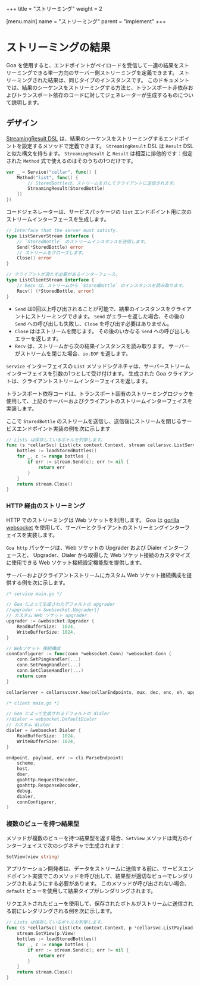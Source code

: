 +++
title = "ストリーミング"
weight = 2

[menu.main]
name = "ストリーミング"
parent = "implement"
+++

# ストリーミングの結果

Goa を使用すると、エンドポイントがペイロードを受信して一連の結果をストリーミングできる単一方向のサーバー側ストリーミングを定義できます。
ストリーミングされた結果は、同じタイプのインスタンスです。
このドキュメントでは、結果のシーケンスをストリーミングする方法と、トランスポート非依存およびトランスポート依存のコードに対してジェネレーターが生成するものについて説明します。

## デザイン

[StreamingResult DSL](https://godoc.org/goa.design/goa/dsl#StreamingResult) は、結果のシーケンスをストリーミングするエンドポイントを設定するメソッドで定義できます。
`StreamingResult` DSL は `Result` DSL と似た構文を持ちます。
`StreamingResult` と `Result` は相互に排他的です：指定された `Method` 式で使えるのはそのうちの1つだけです。



```go
var _ = Service("cellar", func() {
    Method("list", func() {
        // StoredBottleは、ストリームを介してクライアントに送信されます。
        StreamingResult(StoredBottle)
    })
})
```

コードジェネレーターは、サービスパッケージの `list` エンドポイント用に次のストリームインターフェースを生成します。

```go
// Interface that the server must satisfy.
type ListServerStream interface {
    // `StoredBottle` のストリームインスタンスを送信します。
    Send(*StoredBottle) error
    // ストリームをクローズします。
    Close() error
}

// クライアントが満たす必要があるインターフェース。
type ListClientStream interface {
    // Recv は、ストリームから `StoredBottle` のインスタンスを読み取ります。
    Recv() (*StoredBottle, error)
}
```

* `Send` は0回以上呼び出されることが可能で、結果のインスタンスをクライアントにストリーミングできます。
   `Send` がエラーを返した場合、その後の `Send` への呼び出しも失敗し、`Close` を呼び出す必要はありません。
* `Close` ははストリームを閉じます。 その後のいかなる `Send` への呼び出しもエラーを返します。
* `Recv` は、ストリームから次の結果インスタンスを読み取ります。
  サーバーがストリームを閉じた場合、`io.EOF` を返します。

`Service` インターフェイスの `List` メソッドシグネチャは、サーバーストリームインターフェイスを引数の1つとして受け付けます。
生成された Goa クライアントは、クライアントストリームインターフェイスを返します。

トランスポート依存コードは、トランスポート固有のストリーミングロジックを使用して、上記のサーバーおよびクライアントのストリームインターフェイスを実装します。

ここで `StoredBottle` のストリームを送信し、送信後にストリームを閉じるサービスエンドポイント実装の例を次に示します

```go
// Lists は保存しているボトルを列挙します。
func (s *cellarSvc) List(ctx context.Context, stream cellarsvc.ListServerStream) (err error) {
    bottles := loadStoredBottles()
    for _, c := range bottles {
        if err := stream.Send(c); err != nil {
            return err
        }
    }
    return stream.Close()
}
```

### HTTP 経由のストリーミング

HTTP でのストリーミングは Web ソケットを利用します。
Goa は [gorilla websocket](https://godoc.org/github.com/gorilla/websocket)
を使用して、サーバーとクライアントのストリーミングインターフェイスを実装します。

`Goa http` パッケージは、Web ソケットの Upgrader および Dialer インターフェースと、
Upgrader、Dialer から取得した Web ソケット接続のカスタマイズに使用できる Web ソケット接続設定機能型を提供します。

サーバーおよびクライアントストリームにカスタム Web ソケット接続構成を提供する例を次に示します。

```go
/* service main.go */

// Goa によって生成されたデフォルトの upgrader
//upgrader := &websocket.Upgrader{}
// カスタム Web ソケット upgrader
upgrader := &websocket.Upgrader {
    ReadBufferSize:  1024,
    WriteBufferSize: 1024,
}

// Webソケット 接続構成
connConfigurer := func(conn *websocket.Conn) *websocket.Conn {
    conn.SetPingHandler(...)
    conn.SetPongHandler(...)
    conn.SetCloseHandler(...)
    return conn
}

cellarServer = cellarsvcsvr.New(cellarEndpoints, mux, dec, enc, eh, upgrader, connConfigurer)

/* client main.go */

// Goa によって生成されるデフォルトの dialer
//dialer = websocket.DefaultDialer
// カスタム dialer
dialer = &websocket.Dialer {
    ReadBufferSize:  1024,
    WriteBufferSize: 1024,
}

endpoint, payload, err := cli.ParseEndpoint(
    scheme,
    host,
    doer,
    goahttp.RequestEncoder,
    goahttp.ResponseDecoder,
    debug,
    dialer,
    connConfigurer,
)
```

### 複数のビューを持つ結果型

メソッドが複数のビューを持つ結果型を返す場合、`SetView` メソッドは両方のインターフェイスで次のシグネチャで生成されます：

```go
SetView(view string)
```

アプリケーション開発者は、データをストリームに送信する前に、サービスエンドポイント実装でこのメソッドを呼び出して、結果型が適切なビューでレンダリングされるようにする必要があります。
このメソッドが呼び出されない場合、`default` ビューを使用して結果タイプがレンダリングされます。

リクエストされたビューを使用して、保存されたボトルがストリームに送信される前にレンダリングされる例を次に示します。

```go
// Lists は保存しているボトルを列挙します。
func (s *cellarSvc) List(ctx context.Context, p *cellarsvc.ListPayload, stream cellarsvc.ListServerStream) (err error) {
    stream.SetView(p.View)
    bottles := loadStoredBottles()
    for _, c := range bottles {
        if err := stream.Send(c); err != nil {
            return err
        }
    }
    return stream.Close()
}
```
